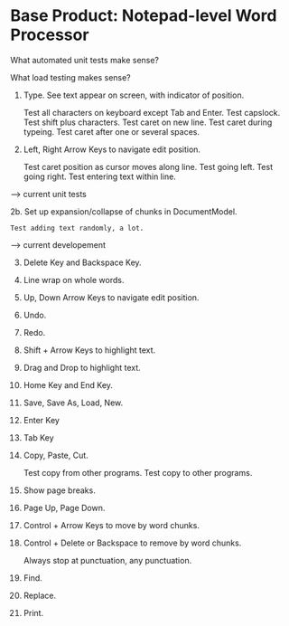 Base Product: Notepad-level Word Processor
==========================================

What automated unit tests make sense?

What load testing makes sense?

1. Type. See text appear on screen, with indicator of position.

	Test all characters on keyboard except Tab and Enter.
	Test capslock.
	Test shift plus characters.
	Test caret on new line.
	Test caret during typeing.
	Test caret after one or several spaces.

2. Left, Right Arrow Keys to navigate edit position.

	Test caret position as cursor moves along line.
	Test going left.
	Test going right.
	Test entering text within line.

--> current unit tests
	
2b. Set up expansion/collapse of chunks in DocumentModel.

	Test adding text randomly, a lot.

--> current developement

3. Delete Key and Backspace Key.

4. Line wrap on whole words.

5. Up, Down Arrow Keys to navigate edit position.

6. Undo.

7. Redo.

8. Shift + Arrow Keys to highlight text.

9. Drag and Drop to highlight text.

10. Home Key and End Key.

11. Save, Save As, Load, New.

12. Enter Key

13. Tab Key

14. Copy, Paste, Cut.

	Test copy from other programs.
	Test copy to other programs.

15. Show page breaks.

16. Page Up, Page Down.

17. Control + Arrow Keys to move by word chunks.

18. Control + Delete or Backspace to remove by word chunks.

	Always stop at punctuation, any punctuation.
	
19. Find.

20. Replace.

21. Print.